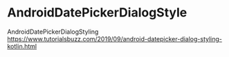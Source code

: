 # AndroidDatePickerDialogStyle
AndroidDatePickerDialogStyling
https://www.tutorialsbuzz.com/2019/09/android-datepicker-dialog-styling-kotlin.html

